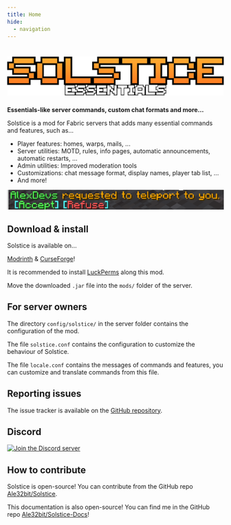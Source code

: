 ```yaml
---
title: Home
hide:
  - navigation
---
```


# ![Solstice](assets/solstice.png)

**Essentials-like server commands, custom chat formats and more...**

Solstice is a mod for Fabric servers that adds many essential commands and features, such as...

- Player features: homes, warps, mails, ...
- Server utilities: MOTD, rules, info pages, automatic announcements, automatic restarts, ...
- Admin utilities: Improved moderation tools
- Customizations: chat message format, display names, player tab list, ...
- And more!

![TPA](assets/features/tpa.png)

## Download & install

Solstice is available on...

[Modrinth](https://modrinth.com/mod/solstice-essentials) & [CurseForge](https://www.curseforge.com/minecraft/mc-mods/solstice)!

It is recommended to install [LuckPerms](https://modrinth.com/plugin/luckperms) along this mod.

Move the downloaded `.jar` file into the `mods/` folder of the server.

## For server owners

The directory `config/solstice/` in the server folder contains the configuration of the mod.

The file `solstice.conf` contains the configuration to customize the behaviour of Solstice.

The file `locale.conf` contains the messages of commands and features, you can customize and translate commands from this file.

## Reporting issues

The issue tracker is available on the [GitHub repository](https://github.com/Ale32bit/Solstice/issues).

## Discord

[![Join the Discord server](https://discord.com/api/guilds/387712125210198016/widget.png?style=banner2)](https://discord.gg/PYzP4XjzH4)

## How to contribute

Solstice is open-source! You can contribute from the GitHub repo [Ale32bit/Solstice](https://github.com/Ale32bit/Solstice).

This documentation is also open-source! You can find me in the GitHub repo [Ale32bit/Solstice-Docs](https://github.com/Ale32bit/Solstice-Docs)!